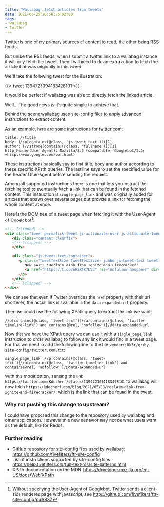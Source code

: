 ```yaml
---
title: "Wallabag: fetch articles from tweets"
date: 2021-06-25T16:56:25+02:00
tags:
- wallabag
- twitter
---
```


Twitter is one of my primary sources of content to read, the other being RSS
feeds.

But unlike the RSS feeds, when I submit a twitter link to a wallabag instance it
will only fetch the tweet. Then I will need to do an extra action to fetch the
article that was originally in this tweet.

We'll take the following tweet for the illustration:

{{< tweet 1394723094183428101 >}}

It would be perfect if wallabag was able to directly fetch the linked article.

Well… The good news is it's quite simple to achieve that.

Behind the scene wallabag uses site-config files to apply advanced instructions
to extract content.

As an example, here are some instructions for twitter.com:

```
title: //title
body: (//p[contains(@class, 'js-tweet-text')])[1]
author: (//strong[contains(@class, 'fullname')])[1]
http_header(User-Agent): Mozilla/5.0 (compatible; Googlebot/2.1; +http://www.google.com/bot.html)
```

These instructions basically say to find title, body and author according to
these specific XPath queries. The last line says to set  the specified value for
the header User-Agent before sending the request.

Among all supported instructions there is one that lets you instruct the
fetching tool to eventually fetch a link that can be found in the fetched
content. This instruction is `single_page_link` and was originally added for
articles that spawn over several pages but provide a link for fetching the whole
content at once.

Here is the DOM tree of a tweet page when fetching it with the User-Agent of
Googlebot[^1]:

``` html
<!-- [clipped] -->
<div class="tweet permalink-tweet js-actionable-user js-actionable-tweet js-original-tweet has-cards no-replies js-initial-focus focus" data-associated-tweet-id="1394723094183428101" data-tweet-id="1394723094183428101" data-item-id="1394723094183428101" data-permalink-path="/Kdecherf/status/1394723094183428101" data-conversation-id="1394723094183428101" data-tweet-nonce="1394723094183428101-041d44f2-9198-4194-86c2-cabb9c6526d4" data-tweet-stat-initialized="true" data-screen-name="Kdecherf" data-name="Kevin Decherf" data-user-id="21924424" data-you-follow="false" data-follows-you="false" data-you-block="false" data-reply-to-users-json="[{&quot;id_str&quot;:&quot;21924424&quot;,&quot;screen_name&quot;:&quot;Kdecherf&quot;,&quot;name&quot;:&quot;Kevin Decherf&quot;,&quot;emojified_name&quot;:{&quot;text&quot;:&quot;Kevin Decherf&quot;,&quot;emojified_text_as_html&quot;:&quot;Kevin Decherf&quot;}}]" data-disclosure-type="" data-card2-type="summary" data-has-cards="true" tabindex="0">
   <div class="content clearfix">
   <!-- [clipped] -->
   </div>

   <div class="js-tweet-text-container">
      <p class="TweetTextSize TweetTextSize--jumbo js-tweet-text tweet-text" data-aria-label-part="0" lang="en">
         New post: 'Reclaim disk from Ignite and Firecracker'
         <a href="https://t.co/oR2XfX7LV3" rel="nofollow noopener" dir="ltr" data-expanded-url="https://kdecherf.com/blog/2021/05/18/reclaim-disk-from-ignite-and-firecracker/" target="_blank" title="https://kdecherf.com/blog/2021/05/18/reclaim-disk-from-ignite-and-firecracker/" class="twitter-timeline-link"><span class="tco-ellipsis"></span><span class="invisible">https://</span><span class="js-display-url">kdecherf.com/blog/2021/05/1</span><span class="invisible">8/reclaim-disk-from-ignite-and-firecracker/</span><span class="tco-ellipsis"><span class="invisible">&nbsp;</span>…</span></a>
      </p>
   </div>
   <!-- [clipped] -->
</div>
```

We can see that even if Twitter overrides the `href` property with their url
shortener, the actual link is available in the `data-expanded-url` property.

Then we could use the following XPath query to extract the link we want:

```
//p[contains(@class, 'tweet-text')]//a[contains(@class, 'twitter-timeline-link') and contains(@rel, 'nofollow')]/@data-expanded-url
```

Now that we have the XPath query we can use it with a `single_page_link`
instruction to order wallabag to follow any link it would find in a tweet page.
For that we need to add the following line to the file
`vendor/j0k3r/graby-site-config/twitter.com.txt`:

```
single_page_link: //p[contains(@class, 'tweet-text')]//a[contains(@class, 'twitter-timeline-link') and contains(@rel, 'nofollow')]/@data-expanded-url
```

With this modification, sending the link
`https://twitter.com/Kdecherf/status/1394723094183428101` to wallabag will now
fetch
`https://kdecherf.com/blog/2021/05/18/reclaim-disk-from-ignite-and-firecracker/`;
which is the link that can be found in the tweet.

### Why not pushing this change to upstream?

I could have proposed this change to the repository used by wallabag and other
applications. However this new behavior may not be what users want as the
default, like for Reddit.

### Further reading

* GitHub repository for site-config files used by wallabag: https://github.com/fivefilters/ftr-site-config
* List of instructions supported by site-config files: https://help.fivefilters.org/full-text-rss/site-patterns.html
* XPath documentation on the MDN: https://developer.mozilla.org/en-US/docs/Web/XPath

[^1]: Without specifying the User-Agent of Googlebot, Twitter sends a
  client-side rendered page with javascript, see https://github.com/fivefilters/ftr-site-config/pull/837
